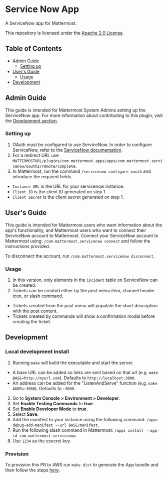 # Service Now App

A ServiceNow app for Mattermost.

This repository is licensed under the [Apache 2.0 License](https://github.com/mattermost/mattermost-plugin-github/blob/master/LICENSE).

## Table of Contents

 - [Admin Guide](#admin-guide)
    - [Setting up](#setting-up)    
 - [User's Guide](#users-guide)
    - [Usage](#usage)    
 - [Development](#development)

## Admin Guide

This guide is intended for Mattermost System Admins setting up the ServiceNow app. For more information about contributing to this plugin, visit the [Development section](#development).

### Setting up

1. OAuth must be configured to use ServiceNow. In order to configure ServiceNow, refer to the [ServiceNow documentation](https://docs.servicenow.com/bundle/paris-platform-administration/page/administer/security/task/t_CreateEndpointforExternalClients.html).
2. For a redirect URL use `MATTERMOSTURL/plugins/com.mattermost.apps/apps/com.mattermost.servicenow/oauth2/remote/complete`.
3. In Mattermost, run the command `/servicenow configure oauth` and introduce the required fields.
  - `Instance URL` is the URL for your servicenow instance.
  - `Client ID` is the client ID generated on step 1.
  - `Client Secret` is the client secret generated on step 1.

## User's Guide

This guide is intended for Mattermost users who want information about the app's functionality, and Mattermost users who want to connect their ServiceNow account to Mattermost. Connect your ServiceNow account to Mattermost using: `/com.mattermost.servicenow connect` and follow the instructions provided.

To disconnect the account, run `/com.mattermost.servicenow disconnect`.

### Usage

1. In this version, only elements in the `incident` table on ServiceNow can be created.
2. Tickets can be created either by the post menu item, channel header icon, or slash command.
  - Tickets created from the post menu will populate the short description with the post content.
  - Tickets created by commands will show a confirmation modal before creating the ticket.

## Development

### Local development install

1. Running `make` will build the executable and start the server.
  - A base URL can be added so links are sent based on that url (e.g. `make BASE=http://myurl.com`). Defaults to `http://localhost:3000`.
  - An address can be added for the "ListenAndServe" function (e.g. `make ADDR=:3000`). Defaults to `:3000`.
2. Go to **System Console > Environment > Developer**.
3. Set **Enable Testing Commands** to **true**.
4. Set **Enable Developer Mode** to **true**.
5. Select **Save**.
3. Add the manifest to your instance using the following command: `/apps debug-add-manifest --url BASE/manifest`.
4. Run the following slash command in Mattermost: `/apps install --app-id com.mattermost.servicenow`.
5. Use `1234` as the esecret key.

### Provision

To provision this PR to AWS run `make dist` to generate the App bundle and then follow the steps [here](https://github.com/mattermost/mattermost-plugin-apps#provisioning).
